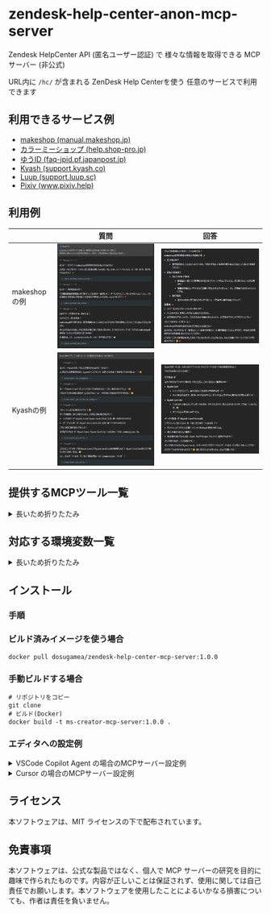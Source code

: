 # zendesk-help-center-anon-mcp-server

Zendesk HelpCenter API (匿名ユーザー認証) で 様々な情報を取得できる MCP サーバー (非公式)

URL内に `/hc/` が含まれる ZenDesk Help Centerを使う 任意のサービスで利用できます

## 利用できるサービス例
- [makeshop (manual.makeshop.jp)](https://manual.makeshop.jp/hc/ja)
- [カラーミーショップ (help.shop-pro.jp)](https://help.shop-pro.jp/hc/ja)
- [ゆうID (faq-jpid.pf.japanpost.jp)](https://faq-jpid.pf.japanpost.jp/hc/ja)
- [Kyash (support.kyash.co)](https://support.kyash.co/hc/ja)
- [Luup (support.luup.sc)](https://support.luup.sc/hc/ja)
- [Pixiv (www.pixiv.help)](https://www.pixiv.help/hc/ja)

## 利用例

| | 質問 | 回答 |
|---|---|---|
| makeshopの例 | ![makeshopの利用料金の支払い方法について質問する例](./docs/example-ms-1.png) | ![makeshopの利用料金の支払い方法について正しい回答が返される](./docs/example-ms-2.png) |
| Kyashの例 | ![Kyashのカード種別について質問する例](./docs/example-kyash-1.png) | ![Kyashのカード種別について正しい回答が返される](./docs/example-kyash-2.png) |

## 提供するMCPツール一覧

<details>
<summary>長いため折りたたみ</summary>

- **`zendesk_list_categories`**
  - **説明:**
    - Zendesk Help Centerのカテゴリ一覧を取得します。
  - **パラメータ:**
    - `locale` (オプション): 言語（例: ja, en-us、デフォルトは環境変数 `ZENDESK_DEFAULT_LOCALE`）
    - `sort_by` (オプション): ソート基準（`position`, `created_at`, `updated_at` のいずれか）
    - `sort_order` (オプション): ソート順（`asc`, `desc` のいずれか）
  - **戻り値:**
    - テキスト形式のカテゴリ一覧（ID, 名前, 説明, URL）
- **`zendesk_list_sections_in_category`**
  - **説明:**
    - Zendesk Help CenterのカテゴリID配下のセクション一覧を取得します。
  - **パラメータ:**
    - `category_id` (必須): カテゴリID (文字列または数値)
    - `locale` (オプション): 言語（例: ja, en-us、デフォルトは環境変数 `ZENDESK_DEFAULT_LOCALE`）
    - `sort_by` (オプション): ソート基準（`position`, `created_at`, `updated_at` のいずれか）
    - `sort_order` (オプション): ソート順（`asc`, `desc` のいずれか）
    - `per_page` (オプション): 1ページあたりの件数（最大100）
    - `page` (オプション): ページ番号
  - **戻り値:**
    - テキスト形式のセクション一覧（ID, 名前, 説明, URL）とページネーション情報
- **`zendesk_get_articles_in_category`**
  - **説明:**
    - Zendesk Help CenterのカテゴリID配下の記事一覧を取得します。
  - **パラメータ:**
    - `category_id` (必須): カテゴリID (文字列または数値)
    - `locale` (オプション): 言語（例: ja, en-us、デフォルトは環境変数 `ZENDESK_DEFAULT_LOCALE`）
    - `sort_by` (オプション): ソート基準（`position`, `created_at`, `updated_at` のいずれか）
    - `sort_order` (オプション): ソート順（`asc`, `desc` のいずれか）
    - `per_page` (オプション): 1ページあたりの件数（最大100）
    - `page` (オプション): ページ番号
  - **戻り値:**
    - テキスト形式の記事一覧（ID, タイトル, URL, 抜粋）とページネーション情報
- **`zendesk_get_articles_in_section`**
  - **説明:**
    - Zendesk Help CenterのセクションID配下の記事一覧を取得します。
  - **パラメータ:**
    - `section_id` (必須): セクションID (文字列または数値)
    - `locale` (オプション): 言語（例: ja, en-us、デフォルトは環境変数 `ZENDESK_DEFAULT_LOCALE`）
    - `sort_by` (オプション): ソート基準（`position`, `created_at`, `updated_at` のいずれか）
    - `sort_order` (オプション): ソート順（`asc`, `desc` のいずれか）
    - `per_page` (オプション): 1ページあたりの件数（最大100）
    - `page` (オプション): ページ番号
  - **戻り値:**
    - テキスト形式の記事一覧（ID, タイトル, URL, 抜粋）とページネーション情報
- **`zendesk_search_articles`**
  - **説明:**
    - ZenDesk Help Centerの記事をキーワードで検索します。
  - **パラメータ:**
    - `query` (必須): 検索キーワード (文字列)
    - `locale` (オプション): 言語（例: ja, en-us、デフォルトは環境変数 `ZENDESK_DEFAULT_LOCALE`）
    - `per_page` (オプション): 1ページあたりの件数（最大100）
    - `page` (オプション): ページ番号
  - **戻り値:**
    - テキスト形式の検索結果（ID, タイトル, URL, 抜粋）とページネーション情報
- **`zendesk_get_article`**
  - **説明:**
    - ZenDesk Help Centerの記事IDから記事詳細を取得します。
  - **パラメータ:**
    - `id` (必須): 記事ID (文字列または数値)
    - `locale` (オプション): 言語（例: ja, en-us、デフォルトは環境変数 `ZENDESK_DEFAULT_LOCALE`）
  - **戻り値:**
    - テキスト形式の記事詳細情報（タイトル, URL, 本文）
</details>

## 対応する環境変数一覧

<details>
<summary>長いため折りたたみ</summary>

- **`LANG`**:
  - 各ツールで `locale` パラメータを省略した場合のデフォルト言語や、国際化ライブラリ (`i18n`) で利用するデフォルト言語を設定します。サーバーの実行環境に応じて `ja` や `en` などが自動的に設定されることを想定しています。

- **`MCP_SERVER_NAME`**
  - MCPサーバーの名前を上書きします。
  - 指定しない場合は、`public/locales/` 配下の言語ファイルから読み込まれます。

- **`MCP_SERVER_DESCRIPTION`**
  - MCPサーバーの説明を上書きします。
  - 指定しない場合は、`public/locales/` 配下の言語ファイルから読み込まれます。

- **`MCP_TOOL_NAME_<TOOL_ID_IN_UPPERCASE>`**
  - ツールの表示名を個別に上書きします。
  - `<TOOL_ID_IN_UPPERCASE>` の部分には、ツールのデフォルト名 (例: `zendesk_list_categories`) をすべて大文字に置換したものを指定します。
  - **例:**
    - `zendesk_list_categories` ツールの名前を変更する場合: `MCP_TOOL_NAME_ZENDESK_LIST_CATEGORIES`
    - `zendesk_search_articles` ツールの名前を変更する場合: `MCP_TOOL_NAME_ZENDESK_SEARCH_ARTICLES`
  - 指定しない場合は、`public/locales/` 配下の言語ファイルから読み込まれます。

- **`MCP_TOOL_DESCRIPTION_<TOOL_ID_IN_UPPERCASE>`**
  - ツールの説明を個別に上書きします。
  - `<TOOL_ID_IN_UPPERCASE>` の部分は、上記と同様にツールのデフォルト名を大文字にしたものです。
  - **例:**
    - `zendesk_list_categories` ツールの説明を変更する場合: `MCP_TOOL_DESCRIPTION_ZENDESK_LIST_CATEGORIES`
  - 指定しない場合は、`public/locales/` 配下の言語ファイルから読み込まれます。
</details>

## インストール

### 手順

### ビルド済みイメージを使う場合

```
docker pull dosugamea/zendesk-help-center-mcp-server:1.0.0
```

### 手動ビルドする場合

```
# リポジトリをコピー
git clone
# ビルド(Docker)
docker build -t ms-creator-mcp-server:1.0.0 .
```

### エディタへの設定例

<details>
<summary>VSCode Copilot Agent の場合のMCPサーバー設定例</summary>

```json
{
  "mcp": {
    "servers": {
      "zendesk-help-center-mcp-server": {
        "type": "stdio",
        "command": "docker",
        "args": [
          "run",
          "-i",
          "--rm",
          "dosugamea/zendesk-help-center-mcp-server:1.0.0"
        ]
      }
    }
  }
}
```

</details>

<details>
<summary>Cursor の場合のMCPサーバー設定例</summary>

##### Zendesk Help Center を1つしか使わない場合
1つしか使わない場合は 最低限 `ZENDESK_SITE_DOMAIN` と `LANG` を設定してください。

```json
{
  "mcpServers": {
    "makeshop-help-mcp": {
      "command": "docker",
      "args": [
        "run",
        "-i",
        "--rm",
        "-e",
        "ZENDESK_SITE_DOMAIN",
        "-e",
        "LANG",
        "-e",
        "MCP_SERVER_NAME",
        "-e",
        "MCP_SERVER_DESCRIPTION",
        "dosugamea/zendesk-help-center-mcp-server:1.0.0"
      ],
      "env": {
        "MCP_SERVER_NAME": "makeshop-help-mcp",
        "MCP_SERVER_DESCRIPTION": "makeshopのヘルプ記事を取得するためのツールを提供します。カテゴリ、セクション、記事の一覧取得、記事の検索、記事詳細の取得ができます。",
        "ZENDESK_SITE_DOMAIN": "manual.makeshop.jp",
        "LANG": "ja"
      }
    }
  }
}
```

##### Zendesk Help Center を2つ以上使う場合

2つ以上使う場合、そのままだと同名のツールが登録されてしまいLLMの混乱を招きます。
下記のように各ツールの名前と説明を設定してください。

```json
{
  "mcpServers": {
    "kyash-help": {
      "command": "docker",
      "args": [
          "run",
          "-i",
          "--rm",
          "-e",
          "ZENDESK_SITE_DOMAIN",
          "-e",
          "LANG",
          "-e",
          "MCP_SERVER_NAME",
          "-e",
          "MCP_SERVER_DESCRIPTION",
          "-e",
          "MCP_TOOL_NAME_ZENDESK_LIST_CATEGORIES",
          "-e",
          "MCP_TOOL_DESCRIPTION_ZENDESK_LIST_CATEGORIES",
          "-e",
          "MCP_TOOL_NAME_ZENDESK_LIST_SECTIONS_IN_CATEGORY",
          "-e",
          "MCP_TOOL_DESCRIPTION_ZENDESK_LIST_SECTIONS_IN_CATEGORY",
          "-e",
          "MCP_TOOL_NAME_ZENDESK_GET_ARTICLES_IN_CATEGORY",
          "-e",
          "MCP_TOOL_DESCRIPTION_ZENDESK_GET_ARTICLES_IN_CATEGORY",
          "-e",
          "MCP_TOOL_NAME_ZENDESK_GET_ARTICLES_IN_SECTION",
          "-e",
          "MCP_TOOL_DESCRIPTION_ZENDESK_GET_ARTICLES_IN_SECTION",
          "-e",
          "MCP_TOOL_NAME_ZENDESK_GET_ARTICLE",
          "-e",
          "MCP_TOOL_DESCRIPTION_ZENDESK_GET_ARTICLE",
          "-e",
          "MCP_TOOL_NAME_ZENDESK_SEARCH_ARTICLES",
          "-e",
          "MCP_TOOL_DESCRIPTION_ZENDESK_SEARCH_ARTICLES",
          "dosugamea/zendesk-help-center-mcp-server:1.0.0"
      ],
      "env": {
          "MCP_SERVER_NAME": "kyash-help-mcp",
          "MCP_SERVER_DESCRIPTION": "Kyashのヘルプ記事を取得するツールを提供します。カテゴリ、セクション、記事の一覧取得、記事の検索、記事詳細を取得可能。",
          "MCP_TOOL_NAME_ZENDESK_LIST_CATEGORIES": "kyash_list_categories",
          "MCP_TOOL_DESCRIPTION_ZENDESK_LIST_CATEGORIES": "Kyashのカテゴリ一覧を取得します。",
          "MCP_TOOL_NAME_ZENDESK_LIST_SECTIONS_IN_CATEGORY": "kyash_list_sections_in_category",
          "MCP_TOOL_DESCRIPTION_ZENDESK_LIST_SECTIONS_IN_CATEGORY": "Kyashのカテゴリ内のセクション一覧を取得します。",
          "MCP_TOOL_NAME_ZENDESK_GET_ARTICLES_IN_CATEGORY": "kyash_get_articles_in_category",
          "MCP_TOOL_DESCRIPTION_ZENDESK_GET_ARTICLES_IN_CATEGORY": "Kyashの記事一覧を取得します。",
          "MCP_TOOL_NAME_ZENDESK_GET_ARTICLES_IN_SECTION": "kyash_get_articles_in_section",
          "MCP_TOOL_DESCRIPTION_ZENDESK_GET_ARTICLES_IN_SECTION": "Kyashの記事一覧を取得します。",
          "MCP_TOOL_NAME_ZENDESK_GET_ARTICLE": "kyash_get_article",
          "MCP_TOOL_DESCRIPTION_ZENDESK_GET_ARTICLE": "Kyashの記事詳細を取得します。",
          "MCP_TOOL_NAME_ZENDESK_SEARCH_ARTICLES": "kyash_search_articles",
          "MCP_TOOL_DESCRIPTION_ZENDESK_SEARCH_ARTICLES": "Kyashの記事を検索します。",
          "ZENDESK_SITE_DOMAIN": "support.kyash.co",
          "LANG": "ja"
      }
    }
  }
}
```
</details>

## ライセンス

本ソフトウェアは、MIT ライセンスの下で配布されています。

## 免責事項

本ソフトウェアは、公式な製品ではなく、個人で MCP サーバーの研究を目的に趣味で作られたものです。内容が正しいことは保証されず、使用に関しては自己責任でお願いします。本ソフトウェアを使用したことによるいかなる損害についても、作者は責任を負いません。